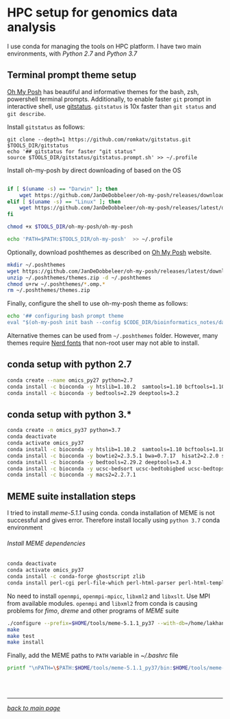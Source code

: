# HPC setup for genomics data analysis
I use conda for managing the tools on HPC platform. I have two main environments, with *Python 2.7* and *Python 3.7*

## Terminal prompt theme setup

[Oh My Posh](https://ohmyposh.dev/) has beautiful and informative themes for the bash, zsh, powershell terminal prompts. Additionally, to enable faster `git` prompt in interactive shell, use [gitstatus](https://github.com/romkatv/gitstatus). `gitstatus` is 10x faster than `git status` and `git describe`.

Install `gitstatus` as follows:

```
git clone --depth=1 https://github.com/romkatv/gitstatus.git $TOOLS_DIR/gitstatus
echo '## gitstatus for faster "git status"
source $TOOLS_DIR/gitstatus/gitstatus.prompt.sh' >> ~/.profile
```

Install oh-my-posh by direct downloading of based on the OS

```bash

if [ $(uname -s) == "Darwin" ]; then
    wget https://github.com/JanDeDobbeleer/oh-my-posh/releases/download/v12.26.6/posh-darwin-arm64 -O $TOOLS_DIR/oh-my-posh/oh-my-posh
elif [ $(uname -s) == "Linux" ]; then
    wget https://github.com/JanDeDobbeleer/oh-my-posh/releases/latest/download/posh-linux-amd64 -O $TOOLS_DIR/oh-my-posh/oh-my-posh
fi

chmod +x $TOOLS_DIR/oh-my-posh/oh-my-posh

echo 'PATH=$PATH:$TOOLS_DIR/oh-my-posh'  >> ~/.profile

```

Optionally, download poshthemes as described on [Oh My Posh](https://ohmyposh.dev/) website.

```bash
mkdir ~/.poshthemes
wget https://github.com/JanDeDobbeleer/oh-my-posh/releases/latest/download/themes.zip -O ~/.poshthemes/themes.zip
unzip ~/.poshthemes/themes.zip -d ~/.poshthemes
chmod u+rw ~/.poshthemes/*.omp.*
rm ~/.poshthemes/themes.zip
```

Finally, configure the shell to use oh-my-posh theme as follows:

```bash
echo '## configuring bash prompt theme
eval "$(oh-my-posh init bash --config $CODE_DIR/bioinformatics_notes/data/bash_themes/my_gruvbox.omp.json)"' >> ~/.profile
```

Alternative themes can be used from `~/.poshthemes` folder. However, many themes require [Nerd fonts](https://github.com/ryanoasis/nerd-fonts) that non-root user may not able to install.

## conda setup with python 2.7
```bash
conda create --name omics_py27 python=2.7
conda install -c bioconda -y htslib=1.10.2  samtools=1.10 bcftools=1.10.1
conda install -c bioconda -y bedtools=2.29 deeptools=3.2
```

## conda setup with python 3.*
```bash
conda create -n omics_py37 python=3.7
conda deactivate
conda activate omics_py37
conda install -c bioconda -y htslib=1.10.2  samtools=1.10 bcftools=1.10.1
conda install -c bioconda -y bowtie2=2.3.5.1 bwa=0.7.17  hisat2=2.2.0 stringtie=2.1.2
conda install -c bioconda -y bedtools=2.29.2 deeptools=3.4.3
conda install -c bioconda -y ucsc-bedsort ucsc-bedtobigbed ucsc-bedtopsl ucsc-bedgraphtobigwig
conda install -c bioconda -y macs2=2.2.7.1
```

## MEME suite installation steps
I tried to install *meme-5.1.1* using conda. conda installation of MEME is not successful and gives error. Therefore install locally using `python 3.7` conda environment

###### Install *MEME* dependencies
```bash
conda deactivate
conda activate omics_py37
conda install -c conda-forge ghostscript zlib
conda install perl-cgi perl-file-which perl-html-parser perl-html-template perl-html-tree perl-json perl-log-log4perl perl-math-cdf perl-xml-parser perl-xml-simple perl-yaml
```

No need to install `openmpi`, `openmpi-mpicc`, `libxml2` and `libxslt`. Use MPI from available modules. `openmpi` and `libxml2` from conda is causing problems for *fimo*, *dreme* and other programs of *MEME* suite
```bash
./configure --prefix=$HOME/tools/meme-5.1.1_py37 --with-db=/home/lakhanp/tools/meme_database/motif_databases --enable-build-libxml2 --enable-build-libxslt
make
make test
make install
```

Finally, add the MEME paths to `PATH` variable in *~/.bashrc* file
```bash
printf "\nPATH=\$PATH:$HOME/tools/meme-5.1.1_py37/bin:$HOME/tools/meme-5.1.1_py37/libexec/meme-5.1.1\n\n" >> ~/.bashrc
```

<br><br>
___
*[back to main page](README.md)*
